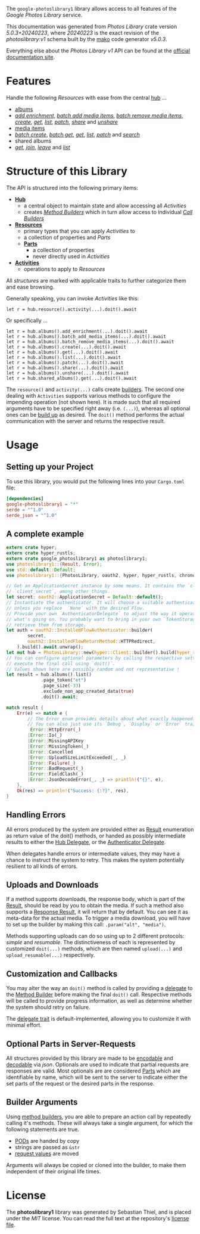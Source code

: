 <!---
DO NOT EDIT !
This file was generated automatically from 'src/generator/templates/api/README.md.mako'
DO NOT EDIT !
-->
The `google-photoslibrary1` library allows access to all features of the *Google Photos Library* service.

This documentation was generated from *Photos Library* crate version *5.0.3+20240223*, where *20240223* is the exact revision of the *photoslibrary:v1* schema built by the [mako](http://www.makotemplates.org/) code generator *v5.0.3*.

Everything else about the *Photos Library* *v1* API can be found at the
[official documentation site](https://developers.google.com/photos/).
# Features

Handle the following *Resources* with ease from the central [hub](https://docs.rs/google-photoslibrary1/5.0.3+20240223/google_photoslibrary1/PhotosLibrary) ... 

* [albums](https://docs.rs/google-photoslibrary1/5.0.3+20240223/google_photoslibrary1/api::Album)
 * [*add enrichment*](https://docs.rs/google-photoslibrary1/5.0.3+20240223/google_photoslibrary1/api::AlbumAddEnrichmentCall), [*batch add media items*](https://docs.rs/google-photoslibrary1/5.0.3+20240223/google_photoslibrary1/api::AlbumBatchAddMediaItemCall), [*batch remove media items*](https://docs.rs/google-photoslibrary1/5.0.3+20240223/google_photoslibrary1/api::AlbumBatchRemoveMediaItemCall), [*create*](https://docs.rs/google-photoslibrary1/5.0.3+20240223/google_photoslibrary1/api::AlbumCreateCall), [*get*](https://docs.rs/google-photoslibrary1/5.0.3+20240223/google_photoslibrary1/api::AlbumGetCall), [*list*](https://docs.rs/google-photoslibrary1/5.0.3+20240223/google_photoslibrary1/api::AlbumListCall), [*patch*](https://docs.rs/google-photoslibrary1/5.0.3+20240223/google_photoslibrary1/api::AlbumPatchCall), [*share*](https://docs.rs/google-photoslibrary1/5.0.3+20240223/google_photoslibrary1/api::AlbumShareCall) and [*unshare*](https://docs.rs/google-photoslibrary1/5.0.3+20240223/google_photoslibrary1/api::AlbumUnshareCall)
* [media items](https://docs.rs/google-photoslibrary1/5.0.3+20240223/google_photoslibrary1/api::MediaItem)
 * [*batch create*](https://docs.rs/google-photoslibrary1/5.0.3+20240223/google_photoslibrary1/api::MediaItemBatchCreateCall), [*batch get*](https://docs.rs/google-photoslibrary1/5.0.3+20240223/google_photoslibrary1/api::MediaItemBatchGetCall), [*get*](https://docs.rs/google-photoslibrary1/5.0.3+20240223/google_photoslibrary1/api::MediaItemGetCall), [*list*](https://docs.rs/google-photoslibrary1/5.0.3+20240223/google_photoslibrary1/api::MediaItemListCall), [*patch*](https://docs.rs/google-photoslibrary1/5.0.3+20240223/google_photoslibrary1/api::MediaItemPatchCall) and [*search*](https://docs.rs/google-photoslibrary1/5.0.3+20240223/google_photoslibrary1/api::MediaItemSearchCall)
* shared albums
 * [*get*](https://docs.rs/google-photoslibrary1/5.0.3+20240223/google_photoslibrary1/api::SharedAlbumGetCall), [*join*](https://docs.rs/google-photoslibrary1/5.0.3+20240223/google_photoslibrary1/api::SharedAlbumJoinCall), [*leave*](https://docs.rs/google-photoslibrary1/5.0.3+20240223/google_photoslibrary1/api::SharedAlbumLeaveCall) and [*list*](https://docs.rs/google-photoslibrary1/5.0.3+20240223/google_photoslibrary1/api::SharedAlbumListCall)




# Structure of this Library

The API is structured into the following primary items:

* **[Hub](https://docs.rs/google-photoslibrary1/5.0.3+20240223/google_photoslibrary1/PhotosLibrary)**
    * a central object to maintain state and allow accessing all *Activities*
    * creates [*Method Builders*](https://docs.rs/google-photoslibrary1/5.0.3+20240223/google_photoslibrary1/client::MethodsBuilder) which in turn
      allow access to individual [*Call Builders*](https://docs.rs/google-photoslibrary1/5.0.3+20240223/google_photoslibrary1/client::CallBuilder)
* **[Resources](https://docs.rs/google-photoslibrary1/5.0.3+20240223/google_photoslibrary1/client::Resource)**
    * primary types that you can apply *Activities* to
    * a collection of properties and *Parts*
    * **[Parts](https://docs.rs/google-photoslibrary1/5.0.3+20240223/google_photoslibrary1/client::Part)**
        * a collection of properties
        * never directly used in *Activities*
* **[Activities](https://docs.rs/google-photoslibrary1/5.0.3+20240223/google_photoslibrary1/client::CallBuilder)**
    * operations to apply to *Resources*

All *structures* are marked with applicable traits to further categorize them and ease browsing.

Generally speaking, you can invoke *Activities* like this:

```Rust,ignore
let r = hub.resource().activity(...).doit().await
```

Or specifically ...

```ignore
let r = hub.albums().add_enrichment(...).doit().await
let r = hub.albums().batch_add_media_items(...).doit().await
let r = hub.albums().batch_remove_media_items(...).doit().await
let r = hub.albums().create(...).doit().await
let r = hub.albums().get(...).doit().await
let r = hub.albums().list(...).doit().await
let r = hub.albums().patch(...).doit().await
let r = hub.albums().share(...).doit().await
let r = hub.albums().unshare(...).doit().await
let r = hub.shared_albums().get(...).doit().await
```

The `resource()` and `activity(...)` calls create [builders][builder-pattern]. The second one dealing with `Activities` 
supports various methods to configure the impending operation (not shown here). It is made such that all required arguments have to be 
specified right away (i.e. `(...)`), whereas all optional ones can be [build up][builder-pattern] as desired.
The `doit()` method performs the actual communication with the server and returns the respective result.

# Usage

## Setting up your Project

To use this library, you would put the following lines into your `Cargo.toml` file:

```toml
[dependencies]
google-photoslibrary1 = "*"
serde = "^1.0"
serde_json = "^1.0"
```

## A complete example

```Rust
extern crate hyper;
extern crate hyper_rustls;
extern crate google_photoslibrary1 as photoslibrary1;
use photoslibrary1::{Result, Error};
use std::default::Default;
use photoslibrary1::{PhotosLibrary, oauth2, hyper, hyper_rustls, chrono, FieldMask};

// Get an ApplicationSecret instance by some means. It contains the `client_id` and 
// `client_secret`, among other things.
let secret: oauth2::ApplicationSecret = Default::default();
// Instantiate the authenticator. It will choose a suitable authentication flow for you, 
// unless you replace  `None` with the desired Flow.
// Provide your own `AuthenticatorDelegate` to adjust the way it operates and get feedback about 
// what's going on. You probably want to bring in your own `TokenStorage` to persist tokens and
// retrieve them from storage.
let auth = oauth2::InstalledFlowAuthenticator::builder(
        secret,
        oauth2::InstalledFlowReturnMethod::HTTPRedirect,
    ).build().await.unwrap();
let mut hub = PhotosLibrary::new(hyper::Client::builder().build(hyper_rustls::HttpsConnectorBuilder::new().with_native_roots().https_or_http().enable_http1().build()), auth);
// You can configure optional parameters by calling the respective setters at will, and
// execute the final call using `doit()`.
// Values shown here are possibly random and not representative !
let result = hub.albums().list()
             .page_token("et")
             .page_size(-33)
             .exclude_non_app_created_data(true)
             .doit().await;

match result {
    Err(e) => match e {
        // The Error enum provides details about what exactly happened.
        // You can also just use its `Debug`, `Display` or `Error` traits
         Error::HttpError(_)
        |Error::Io(_)
        |Error::MissingAPIKey
        |Error::MissingToken(_)
        |Error::Cancelled
        |Error::UploadSizeLimitExceeded(_, _)
        |Error::Failure(_)
        |Error::BadRequest(_)
        |Error::FieldClash(_)
        |Error::JsonDecodeError(_, _) => println!("{}", e),
    },
    Ok(res) => println!("Success: {:?}", res),
}

```
## Handling Errors

All errors produced by the system are provided either as [Result](https://docs.rs/google-photoslibrary1/5.0.3+20240223/google_photoslibrary1/client::Result) enumeration as return value of
the doit() methods, or handed as possibly intermediate results to either the 
[Hub Delegate](https://docs.rs/google-photoslibrary1/5.0.3+20240223/google_photoslibrary1/client::Delegate), or the [Authenticator Delegate](https://docs.rs/yup-oauth2/*/yup_oauth2/trait.AuthenticatorDelegate.html).

When delegates handle errors or intermediate values, they may have a chance to instruct the system to retry. This 
makes the system potentially resilient to all kinds of errors.

## Uploads and Downloads
If a method supports downloads, the response body, which is part of the [Result](https://docs.rs/google-photoslibrary1/5.0.3+20240223/google_photoslibrary1/client::Result), should be
read by you to obtain the media.
If such a method also supports a [Response Result](https://docs.rs/google-photoslibrary1/5.0.3+20240223/google_photoslibrary1/client::ResponseResult), it will return that by default.
You can see it as meta-data for the actual media. To trigger a media download, you will have to set up the builder by making
this call: `.param("alt", "media")`.

Methods supporting uploads can do so using up to 2 different protocols: 
*simple* and *resumable*. The distinctiveness of each is represented by customized 
`doit(...)` methods, which are then named `upload(...)` and `upload_resumable(...)` respectively.

## Customization and Callbacks

You may alter the way an `doit()` method is called by providing a [delegate](https://docs.rs/google-photoslibrary1/5.0.3+20240223/google_photoslibrary1/client::Delegate) to the 
[Method Builder](https://docs.rs/google-photoslibrary1/5.0.3+20240223/google_photoslibrary1/client::CallBuilder) before making the final `doit()` call. 
Respective methods will be called to provide progress information, as well as determine whether the system should 
retry on failure.

The [delegate trait](https://docs.rs/google-photoslibrary1/5.0.3+20240223/google_photoslibrary1/client::Delegate) is default-implemented, allowing you to customize it with minimal effort.

## Optional Parts in Server-Requests

All structures provided by this library are made to be [encodable](https://docs.rs/google-photoslibrary1/5.0.3+20240223/google_photoslibrary1/client::RequestValue) and 
[decodable](https://docs.rs/google-photoslibrary1/5.0.3+20240223/google_photoslibrary1/client::ResponseResult) via *json*. Optionals are used to indicate that partial requests are responses 
are valid.
Most optionals are are considered [Parts](https://docs.rs/google-photoslibrary1/5.0.3+20240223/google_photoslibrary1/client::Part) which are identifiable by name, which will be sent to 
the server to indicate either the set parts of the request or the desired parts in the response.

## Builder Arguments

Using [method builders](https://docs.rs/google-photoslibrary1/5.0.3+20240223/google_photoslibrary1/client::CallBuilder), you are able to prepare an action call by repeatedly calling it's methods.
These will always take a single argument, for which the following statements are true.

* [PODs][wiki-pod] are handed by copy
* strings are passed as `&str`
* [request values](https://docs.rs/google-photoslibrary1/5.0.3+20240223/google_photoslibrary1/client::RequestValue) are moved

Arguments will always be copied or cloned into the builder, to make them independent of their original life times.

[wiki-pod]: http://en.wikipedia.org/wiki/Plain_old_data_structure
[builder-pattern]: http://en.wikipedia.org/wiki/Builder_pattern
[google-go-api]: https://github.com/google/google-api-go-client

# License
The **photoslibrary1** library was generated by Sebastian Thiel, and is placed 
under the *MIT* license.
You can read the full text at the repository's [license file][repo-license].

[repo-license]: https://github.com/Byron/google-apis-rsblob/main/LICENSE.md

